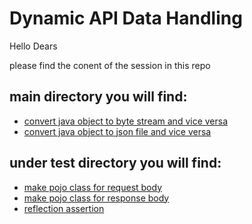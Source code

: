 # Dynamic API Data Handling
Hello Dears 

please find the conent of the session in this repo 

## main directory you will find:
- [convert java object to byte stream and vice versa](https://github.com/MhmdElGazzar/DynamicAPIDataHandling/blob/main/src/main/java/main.java) 
- [convert java object to json file and vice versa](https://github.com/MhmdElGazzar/DynamicAPIDataHandling/tree/main/src/main/java/json) 

## under test directory you will find: 
- [make pojo class for request body](https://github.com/MhmdElGazzar/DynamicAPIDataHandling/blob/main/src/test/java/APIPayloadDemo.java) 
- [make pojo class for response body](https://github.com/MhmdElGazzar/DynamicAPIDataHandling/blob/main/src/test/java/APIResponseDemo.java) 
- [reflection assertion](#)
